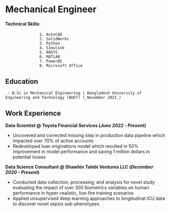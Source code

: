 # Mechanical Engineer

#### Technical Skills: 
                   1. AutoCAD 
                   2. SolidWorks
                   3. Python
                   4. Simulink
                   5. ANSYS
                   6. MATLAB
                   7. PowerBI
                   8. Microsoft Office

## Education
	 - B.Sc in Mechanical Engineering | Bangladesh University of Engineering and Technology (BUET) (_November 2023_)

## Work Experience
**Data Scientist @ Toyota Financial Services (_June 2022 - Present_)**
- Uncovered and corrected missing step in production data pipeline which impacted over 70% of active accounts
- Redeveloped loan originations model which resulted in 50% improvement in model performance and saving 1 million dollars in potential losses

**Data Science Consultant @ Shawhin Talebi Ventures LLC (_December 2020 - Present_)**
- Conducted data collection, processing, and analysis for novel study evaluating the impact of over 300 biometrics variables on human performance in hyper-realistic, live-fire training scenarios
- Applied unsupervised deep learning approaches to longitudinal ICU data to discover novel sepsis sub-phenotypes
